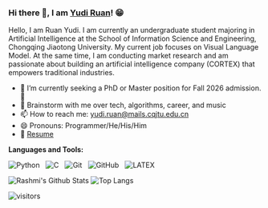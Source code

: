 ### Hi there 👋, I am [Yudi Ruan](https://ruanyudi.github.io/)! 😁
<!--
**rusty-sj/rusty-sj** is a ✨ _special_ ✨ repository because its `README.md` (this file) appears on your GitHub profile.
Here are some ideas to get you started:

- 🔭 I’m currently working on ...
- 🌱 I’m currently learning ...
- 👯 I’m looking to collaborate on ...
- 🤔 I’m looking for help with ...
- 💬 Ask me about ...
- 📫 How to reach me: ...
- 😄 Pronouns: ...
- ⚡ Fun fact: ...
- 🤔 I’m looking for help with Statistics
- 👯 I’m looking to collaborate on ...
-->

Hello, I am Ruan Yudi. I am currently an undergraduate student majoring in Artificial Intelligence at the School of Information Science and Engineering, Chongqing Jiaotong University. My current job focuses on Visual Language Model. At the same time, I am conducting market research and am passionate about building an artificial intelligence company (CORTEX) that empowers traditional industries.

- 🔭 I’m currently seeking a PhD or Master position for Fall 2026 admission.🌟
- 💬 Brainstorm with me over tech, algorithms, career, and music 
- 📫 How to reach me: yudi.ruan@mails.cqjtu.edu.cn
- 😄 Pronouns: Programmer/He/His/Him
- 📝 [Resume](https://ruanyudi.github.io/src/ryd_cv.pdf)

**Languages and Tools:** 

![Python](https://img.shields.io/badge/-Python-black?logo=Python&style=social)&nbsp;&nbsp;
![C](https://img.shields.io/badge/-C-black?logo=c&style=social)&nbsp;&nbsp;
![Git](https://img.shields.io/badge/-Git-black?logo=git&style=social)&nbsp;&nbsp;
![GitHub](https://img.shields.io/badge/-GitHub-black?logo=github&style=social)&nbsp;&nbsp;
![LATEX](https://img.shields.io/badge/-LATEX-black?logo=latex&style=social)&nbsp;&nbsp;

![Rashmi's Github Stats](https://github-readme-stats.vercel.app/api?username=ruanyudi&count_private=true&show_icons=true&include_all_commits=true)
![Top Langs](https://github-readme-stats.vercel.app/api/top-langs/?username=ruanyudi&hide=TeX&layout=compact)

![visitors](https://visitor-badge.laobi.icu/badge?page_id=ruanyudi.ruanyudi)